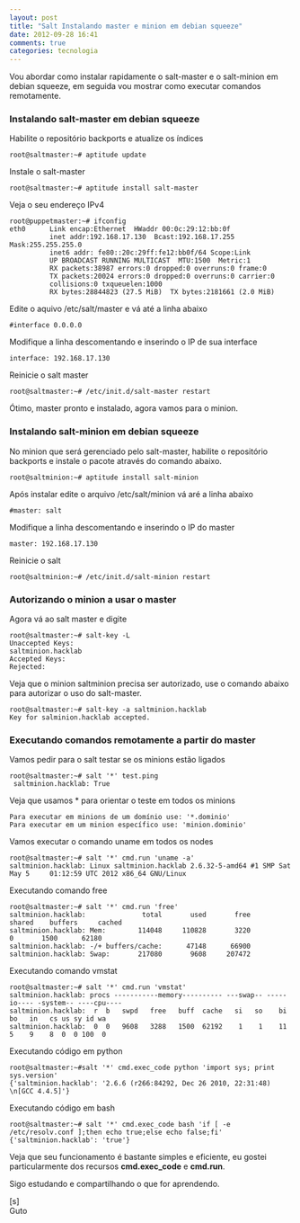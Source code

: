 ```yaml
---
layout: post
title: "Salt Instalando master e minion em debian squeeze"
date: 2012-09-28 16:41
comments: true
categories: tecnologia
---
```


Vou abordar como instalar rapidamente o salt-master e o salt-minion em debian squeeze, em seguida vou mostrar como executar comandos remotamente.

### Instalando salt-master em debian squeeze

Habilite o repositório backports e atualize os índices

    root@saltmaster:~# aptitude update

Instale o salt-master

    root@saltmaster:~# aptitude install salt-master


Veja o seu endereço IPv4

```
root@puppetmaster:~# ifconfig
eth0      Link encap:Ethernet  HWaddr 00:0c:29:12:bb:0f  
          inet addr:192.168.17.130  Bcast:192.168.17.255  Mask:255.255.255.0
          inet6 addr: fe80::20c:29ff:fe12:bb0f/64 Scope:Link
          UP BROADCAST RUNNING MULTICAST  MTU:1500  Metric:1
          RX packets:38987 errors:0 dropped:0 overruns:0 frame:0
          TX packets:20024 errors:0 dropped:0 overruns:0 carrier:0
          collisions:0 txqueuelen:1000 
          RX bytes:28844823 (27.5 MiB)  TX bytes:2181661 (2.0 MiB)
```

Edite o aquivo /etc/salt/master e vá até a linha abaixo

    #interface 0.0.0.0

Modifique a linha descomentando e inserindo o IP de sua interface

    interface: 192.168.17.130

Reinicie o salt master

    root@saltmaster:~# /etc/init.d/salt-master restart

Ótimo, master pronto e instalado, agora vamos para o minion.

### Instalando salt-minion em debian squeeze

No minion que será gerenciado pelo salt-master, habilite o repositório backports e instale o pacote através do comando abaixo.

    root@saltminion:~# aptitude install salt-minion

Após instalar edite o arquivo /etc/salt/minion vá aré a linha abaixo

    #master: salt

Modifique a linha descomentando e inserindo o IP do master

    master: 192.168.17.130
    
Reinicie o salt

    root@saltminion:~# /etc/init.d/salt-minion restart
 
### Autorizando o minion a usar o master
 
Agora vá ao salt master e digite

    root@saltmaster:~# salt-key -L
    Unaccepted Keys:
    saltminion.hacklab
    Accepted Keys:
    Rejected:
   
Veja que o minion saltminion precisa ser autorizado, use o comando abaixo para autorizar o uso do salt-master.

    root@saltmaster:~# salt-key -a saltminion.hacklab
    Key for salminion.hacklab accepted.

### Executando comandos remotamente a partir do master

Vamos pedir para o salt testar se os minions estão ligados

    root@saltmaster:~# salt '*' test.ping
     saltminion.hacklab: True
     
Veja que usamos * para orientar o teste em todos os minions

    Para executar em minions de um domínio use: '*.dominio'
    Para executar em um minion específico use: 'minion.dominio'
     
Vamos executar o comando uname em todos os nodes
    
    root@saltmaster:~# salt '*' cmd.run 'uname -a'
    saltminion.hacklab: Linux saltminion.hacklab 2.6.32-5-amd64 #1 SMP Sat May 5     01:12:59 UTC 2012 x86_64 GNU/Linux

Executando comando free

    root@saltmaster:~# salt '*' cmd.run 'free'
    saltminion.hacklab:              total       used       free     shared    buffers     cached
    saltminion.hacklab: Mem:        114048     110828       3220          0       1500      62180
    saltminion.hacklab: -/+ buffers/cache:      47148      66900
    saltminion.hacklab: Swap:       217080       9608     207472

Executando comando vmstat

    root@saltmaster:~# salt '*' cmd.run 'vmstat'
    saltminion.hacklab: procs -----------memory---------- ---swap-- -----io---- -system-- ----cpu----
    saltminion.hacklab:  r  b   swpd   free   buff  cache   si   so    bi    bo   in   cs us sy id wa
    saltminion.hacklab:  0  0   9608   3288   1500  62192    1    1    11     5    9    8  0  0 100  0

Executando código em python

    root@saltmaster:~#salt '*' cmd.exec_code python 'import sys; print sys.version'
    {'saltminion.hacklab': '2.6.6 (r266:84292, Dec 26 2010, 22:31:48) \n[GCC 4.4.5]'}

Executando código em bash

    root@saltmaster:~# salt '*' cmd.exec_code bash 'if [ -e /etc/resolv.conf ];then echo true;else echo false;fi'
    {'saltminion.hacklab': 'true'}

Veja que seu funcionamento é bastante simples e eficiente, eu gostei particularmente dos recursos **cmd.exec_code** e **cmd.run**.

Sigo estudando e compartilhando o que for aprendendo.

[s]<br>
Guto
